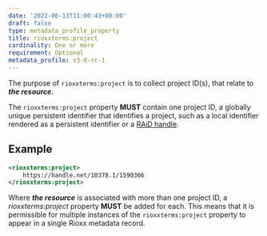 ```yaml
---
date: '2022-06-13T11:00:43+00:00'
draft: false
type: metadata_profile_property
title: rioxxterms:project
cardinality: One or more
requirement: Optional
metadata_profile: v3-0-rc-1
---
```

The purpose of `rioxxterms:project` is to collect project ID(s), that relate to ***the resource***.

The `rioxxterms:project` property **MUST** contain one project ID, a globally unique persistent identifier that identifies a project, such as a local identifier rendered as a persistent identifier or a [RAiD handle](https://www.raid.org.au). 

## Example

```xml
<rioxxterms:project>
    https://handle.net/10378.1/1590366
</rioxxterms:project>
```

Where ***the resource*** is associated with more than one project ID, a *rioxxterms:project* property **MUST** be added for each. This means that it is permissible for multiple instances of the `rioxxterms:project` property to appear in a single Rioxx metadata record.


